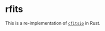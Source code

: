 # rfits

This is a re-implementation of [`cfitsio`][cfitsio] in Rust.

[cfitsio]: https://heasarc.gsfc.nasa.gov/fitsio/fitsio.html
